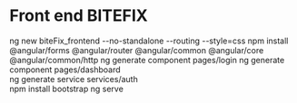 # Front end BITEFIX

ng new biteFix_frontend --no-standalone --routing --style=css 
npm install @angular/forms @angular/router @angular/common @angular/core @angular/common/http
ng generate component pages/login 
ng generate component pages/dashboard  
ng generate service services/auth   
npm install bootstrap
ng serve